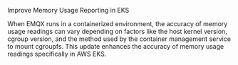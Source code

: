 Improve Memory Usage Reporting in EKS

When EMQX runs in a containerized environment, the accuracy of memory usage readings can vary depending on 
factors like the host kernel version, cgroup version, and the method used by the container management service to mount cgroupfs. 
This update enhances the accuracy of memory usage readings specifically in AWS EKS.
